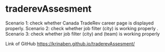 # traderevAssesment
Scenario 1: check whether Canada TradeRev career page is displayed properly.  Scenario 2: check whether job filter (city) is working properly .  Scenario 3: check whether job filter (city) and (team) is working properly

Link of GitHub
https://krinaben.github.io/traderevAssesment/

